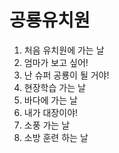 # 공룡유치원
1. 처음 유치원에 가는 날
2. 엄마가 보고 싶어!
3. 난 슈퍼 공룡이 될 거야!
4. 현장학습 가는 날
5. 바다에 가는 날
6. 내가 대장이야!
7. 소풍 가는 날
8. 소방 훈련 하는 날
